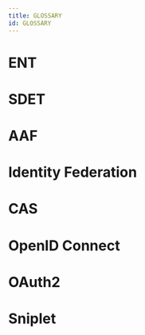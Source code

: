 ```yaml
---
title: GLOSSARY
id: GLOSSARY
---
```

# ENT

# SDET

# AAF

# Identity Federation

# CAS

# OpenID Connect

# OAuth2

# Sniplet
